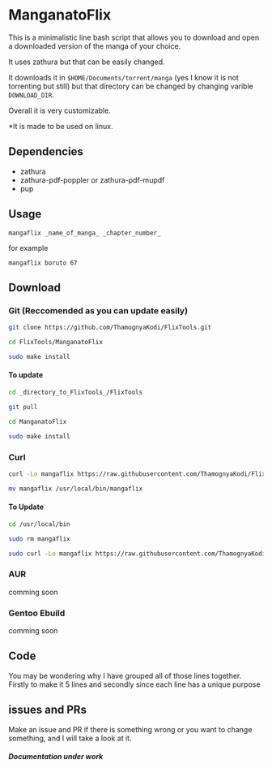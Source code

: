 # ManganatoFlix

This is a minimalistic line bash script that allows you to download and open a downloaded version of the manga of your choice. 

It uses zathura but that can be easily changed. 

It downloads it in `$HOME/Documents/torrent/manga` (yes I know it is not torrenting but still) but that directory can be changed by changing varible `DOWNLOAD_DIR`.

Overall it is very customizable.

*It is made to be used on linux.

## Dependencies

- zathura 
- zathura-pdf-poppler or zathura-pdf-mupdf
- pup 

## Usage

`mangaflix _name_of_manga_ _chapter_number_`

for example

`mangaflix boruto 67`

## Download 

### Git (Reccomended as you can update easily)

```sh
git clone https://github.com/ThamognyaKodi/FlixTools.git

cd FlixTools/ManganatoFlix

sudo make install
```

#### To update

```sh
cd _directory_to_FlixTools_/FlixTools

git pull

cd ManganatoFlix 

sudo make install
```

### Curl

```sh
curl -Lo mangaflix https://raw.githubusercontent.com/ThamognyaKodi/FlixTools/master/ManganatoFlix/mangaflix

mv mangaflix /usr/local/bin/mangaflix
```

#### To Update

```sh
cd /usr/local/bin

sudo rm mangaflix 

sudo curl -Lo mangaflix https://raw.githubusercontent.com/ThamognyaKodi/FlixTools/master/ManganatoFlix/mangaflix
```

### AUR

comming soon

### Gentoo Ebuild

comming soon

## Code

You may be wondering why I have grouped all of those lines together. Firstly to make it 5 lines and secondly since each line has a unique purpose

## issues and PRs

Make an issue and PR if there is something wrong or you want to change something, and I will take a look at it.

##### Documentation under work
